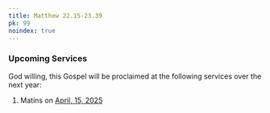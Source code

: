 ```yaml
---
title: Matthew 22.15-23.39
pk: 99
noindex: true
---
```


### Upcoming Services

God willing, this Gospel will be proclaimed at the following services over the next year:


1. Matins on [April, 15, 2025](https://orthocal.info/readings/gregorian/2025/04/15/)
